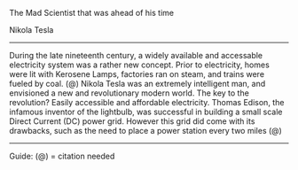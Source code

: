 The Mad Scientist that was ahead of his time

Nikola Tesla

---

During the late nineteenth century, a widely available and accessable electricity system was a rather new concept. Prior to electricity, homes were lit with Kerosene Lamps, factories ran on steam, and trains were fueled by coal. (@)
Nikola Tesla was an extremely intelligent man, and envisioned a new and revolutionary modern world. 
The key to the revolution? Easily accessible and affordable electricity.
Thomas Edison, the infamous inventor of the lightbulb, was successful in building a small scale Direct Current (DC) power grid.
However this grid did come with its drawbacks, such as the need to place a power station every two miles (@)

---
Guide: (@) = citation needed
